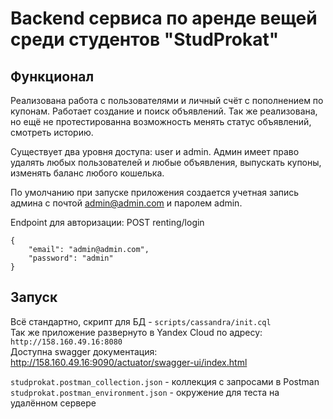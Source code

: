 # Backend сервиса по аренде вещей среди студентов "StudProkat"




## Функционал
Реализована работа с пользователями и личный счёт с пополнением по купонам.
Работает создание и поиск объявлений.
Так же реализована, но ещё не протестированна возможность менять статус объявлений, смотреть историю.

Существует два уровня доступа: user и admin.
Админ имеет право удалять любых пользователей и любые объявления, выпускать купоны, изменять баланс любого кошелька.

По умолчанию при запуске приложения создается учетная запись админа с почтой admin@admin.com и паролем admin.

Endpoint для авторизации: POST renting/login
```
{
	"email": "admin@admin.com",
	"password": "admin"
}
```
## Запуск
Всё стандартно, скрипт для БД - ```scripts/cassandra/init.cql``` \
Так же приложение развернуто в Yandex Cloud по адресу: ```http://158.160.49.16:8080```\
Доступна swagger документация: http://158.160.49.16:9090/actuator/swagger-ui/index.html 

```studprokat.postman_collection.json``` - коллекция с запросами в Postman \
```studprokat.postman_environment.json``` - окружение для теста на удалённом сервере
